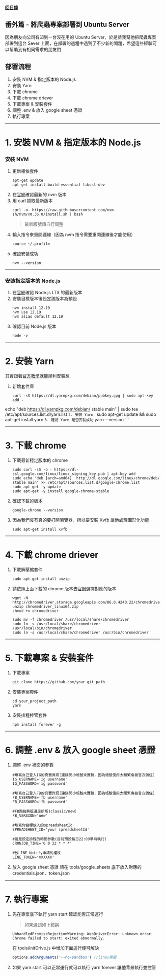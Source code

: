 #### [回目錄](../README.md)
## 番外篇 - 將爬蟲專案部署到 Ubuntu Server

因為朋友向公司有凹到一台沒在用的 Ubuntu Server，於是請我幫他把爬蟲專案部署到這台 Sever 上面，在部署的過程中遇到了不少新的問題，希望這些經驗可以幫助到有相同需求的朋友們

部署流程
----
1. 安裝 NVM & 指定版本的 Node.js
2. 安裝 Yarn
3. 下載 chrome
4. 下載 chrome driever
5. 下載專案 & 安裝套件
6. 調整 .env & 放入 google sheet 憑證
7. 執行專案

------------------------

# 1. 安裝 NVM & 指定版本的 Node.js
### 安裝 NVM 
1. 更新相依套件
    ```vim
    apt-get update
    apt-get install build-essential libssl-dev
    ```
2. 在[官網](https://github.com/nvm-sh/nvm/releases)確認最新的 nvm 版本
3. 用 curl 抓取最新版本
    ```vim
    curl -o- https://raw.githubusercontent.com/nvm-sh/nvm/v0.36.0/install.sh | bash
    ```
    > 最新版號請自行調整
4. 輸入指令來重開連線（因為 nvm 指令需要重開連線後才能使用）
    ```vim
    source ~/.profile
    ```
5. 確認安裝成功
    ```vim
    nvm --version
    ```

----

### 安裝指定版本的 Node.js 
1. 在[官網](https://nodejs.org/en/)確認 Node.js LTS 的最新版本
2. 安裝目標版本後設定該版本為預設
    ```vim
    nvm install 12.19
    nvm use 12.19
    nvm alias default 12.19
    ```
3. 確認目前 Node.js 版本
    ```vim
    node -v
    ```

----

# 2. 安裝 Yarn
其實跟著[官方教學](https://classic.yarnpkg.com/zh-Hant/docs/install/#debian-stable)就能順利安裝惹
1. 新增套件庫
    ```
    curl -sS https://dl.yarnpkg.com/debian/pubkey.gpg | sudo apt-key add -
echo "deb https://dl.yarnpkg.com/debian/ stable main" | sudo tee /etc/apt/sources.list.d/yarn.list
    ```
2. 安裝 Yarn 
    ```
    sudo apt-get update && sudo apt-get install yarn
    ```
3. 確認 Yarn 是否安裝成功
    ```
    yarn --version
    ```

----

# 3. 下載 chrome
1. 下載最新穩定版本的 chrome
    ```vim
    sudo curl -sS -o - https://dl-ssl.google.com/linux/linux_signing_key.pub | apt-key add
    sudo echo "deb [arch=amd64]  http://dl.google.com/linux/chrome/deb/ stable main" >> /etc/apt/sources.list.d/google-chrome.list
    sudo apt-get -y update
    sudo apt-get -y install google-chrome-stable
    ```
2. 確認下載的版本
    ```vim
    google-chrome --version
    ```
3. 因為我們沒有真的要打開瀏覽器，所以要安裝 Xvfb 讓他處理圖形化功能
    ```vim
    sudo apt-get install xvfb
    ```

----

# 4. 下載 chrome driever
1. 下載解壓縮套件
    ```vim
    sudo apt-get install unzip
    ```
2. 請依照上面下載的 chrome 版本去[官網](http://chromedriver.storage.googleapis.com/index.html)選擇對應的版本
    ```vim
    wget -N http://chromedriver.storage.googleapis.com/86.0.4240.22/chromedriver_linux64.zip
    unzip chromedriver_linux64.zip
    chmod +x chromedriver

    sudo mv -f chromedriver /usr/local/share/chromedriver
    sudo ln -s /usr/local/share/chromedriver /usr/local/bin/chromedriver
    sudo ln -s /usr/local/share/chromedriver /usr/bin/chromedriver
    ```

----

# 5. 下載專案 & 安裝套件
1. 下載專案
    ```vim
    git clone https://github.com/your_git_path
    ```
2. 安裝專案套件
    ```vim
    cd your_project_path
    yarn
    ```
3. 安裝排程控管套件
    ```
    npm install forever -g
    ```
----

# 6. 調整 .env & 放入 google sheet 憑證
1. 調整 .env 裡面的參數
    ```
    #填寫自己登入IG的真實資訊(建議開小帳號來實驗，因為帳號使用太頻繁會被官方鎖住)
    IG_USERNAME='ig username'
    IG_PASSWORD='ig password'

    #填寫自己登入FB的真實資訊(建議開小帳號來實驗，因為帳號使用太頻繁會被官方鎖住)
    FB_USERNAME='fb username'
    FB_PASSWORD='fb password'

    #FB跑經典版還是新版(classic/new)
    FB_VERSION='new'

    #填寫你目標放入的spreadsheetId
    SPREADSHEET_ID='your spreadsheetId'

    #這是設定排程的時間參數(目前預設每日22:00準時執行)
    CRONJOB_TIME='0 0 22 * * *'

    #放LINE Notify申請的權杖
    LINE_TOKEN='XXXXXX'
    ```
2. 放入 google sheet 憑證
    請在 tools/google_sheets 底下放入對應的 credentials.json、token.json

----

# 7. 執行專案
1. 先在專案底下執行 yarn start 確認能否正常運行
    > 如果遇到如下錯誤
    ```
    UnhandledPromiseRejectionWarning: WebDriverError: unknown error: Chrome failed to start: exited abnormally.
    ```
    在 tools/initDrive.js 中增加下面這行便可解決
    ```js
    options.addArguments('--no-sandbox') //linux需要
    ```
2. 如果 yarn start 可以正常運行就可以執行 yarn forever 讓他背景執行並控管